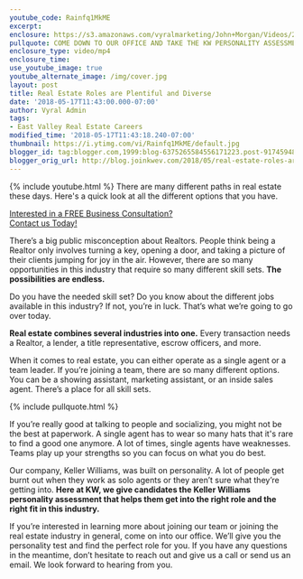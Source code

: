 ```yaml
---
youtube_code: Rainfq1MkME
excerpt:
enclosure: https://s3.amazonaws.com/vyralmarketing/John+Morgan/Videos/2018/May/East+Valley+Real+Estate+Careers-+Real+Estate+Roles+are+Plentiful+and+Diverse.mp4
pullquote: COME DOWN TO OUR OFFICE AND TAKE THE KW PERSONALITY ASSESSMENT.
enclosure_type: video/mp4
enclosure_time:
use_youtube_image: true
youtube_alternate_image: /img/cover.jpg
layout: post
title: Real Estate Roles are Plentiful and Diverse
date: '2018-05-17T11:43:00.000-07:00'
author: Vyral Admin
tags:
- East Valley Real Estate Careers
modified_time: '2018-05-17T11:43:18.240-07:00'
thumbnail: https://i.ytimg.com/vi/Rainfq1MkME/default.jpg
blogger_id: tag:blogger.com,1999:blog-6375265584556171223.post-917459487225394878
blogger_orig_url: http://blog.joinkwev.com/2018/05/real-estate-roles-are-plentiful-and.html
---
```

{% include youtube.html %}
There are many different paths in real estate these days. Here's a quick look at all the different options that you have.

<div class="post-cta">
<a href="http://www.joinkwev.com/apply" target="_blank">Interested in a FREE Business Consultation?<br>
Contact us Today!</a>
</div>

There’s a big public misconception about Realtors. People think being a Realtor only involves turning a key, opening a door, and taking a picture of their clients jumping for joy in the air. However, there are so many opportunities in this industry that require so many different skill sets. **The possibilities are endless.**

Do you have the needed skill set? Do you know about the different jobs available in this industry? If not, you’re in luck. That’s what we’re going to go over today.

**Real estate combines several industries into one.** Every transaction needs a Realtor, a lender, a title representative, escrow officers, and more.

When it comes to real estate, you can either operate as a single agent or a team leader. If you’re joining a team, there are so many different options. You can be a showing assistant, marketing assistant, or an inside sales agent. There’s a place for all skill sets.

{% include pullquote.html %}

If you’re really good at talking to people and socializing, you might not be the best at paperwork. A single agent has to wear so many hats that it's rare to find a good one anymore. A lot of times, single agents have weaknesses. Teams play up your strengths so you can focus on what you do best.

Our company, Keller Williams, was built on personality. A lot of people get burnt out when they work as solo agents or they aren’t sure what they’re getting into. **Here at KW, we give candidates the Keller Williams personality assessment that helps them get into the right role and the right fit in this industry.**

If you’re interested in learning more about joining our team or joining the real estate industry in general, come on into our office. We’ll give you the personality test and find the perfect role for you. If you have any questions in the meantime, don’t hesitate to reach out and give us a call or send us an email. We look forward to hearing from you.
